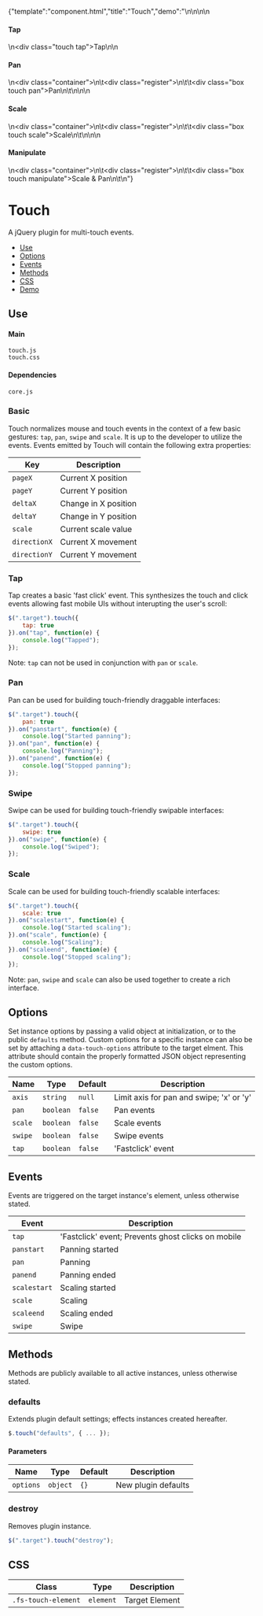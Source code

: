 {"template":"component.html","title":"Touch","demo":"<style>\n\t.tap,\n\t.box { background: #393b3f; border-radius: 3px; color: #fff; text-align: center; }\n\n\t.tap.active,\n\t.box.active { background: #c65032; }\n\n\t.tap { height: 50px; line-height: 50px; margin: 10px 0; width: 100%; }\n\n\t.container { border: 1px solid #ccc; border-radius: 3px; height: 400px; margin: 20px 0; overflow: hidden; position: relative; width: 100%; }\n\n\t.register { height: 1px; left: 50%; position: absolute; top: 50%; width: 1px; }\n\t.box { height: 100px; line-height: 100px; left: -50px; position: absolute; top: -50px; width: 100px; }\n</style>\n\n<script>\n\t$(function() {\n\t\tvar $targets = $(\".touch\"),\n\t\t\t_minX = 10,\n\t\t\t_minY = 10;\n\n\t\t$targets.each(function() {\n\t\t\tvar $target = $(this),\n\t\t\t\tdata = {\n\t\t\t\t\t$container: $target.parents(\".container\"),\n\t\t\t\t\t$register:  $target.parents(\".register\")\n\t\t\t\t};\n\n\t\t\t$target.data(\"demo\", data);\n\t\t});\n\n\t\t// Tap\n\n\t\t$(\".tap\").touch({\n\t\t\ttap: true\n\t\t}).on(\"tap\", function(e) {\n\t\t\t$(this).toggleClass(\"active\");\n\t\t});\n\n\t\t// Pan\n\t\t$(\".pan\").touch({\n\t\t\tpan: true\n\t\t}).on(\"panstart\", function(e) {\n\t\t\tvar $target = $(this),\n\t\t\t\tdata = $target.data(\"demo\"),\n\t\t\t\toffset = data.$register.position();\n\n\t\t\tdata.origX = offset.left;\n\t\t\tdata.origY = offset.top;\n\n\t\t\tdata.diffWidth  = $target.outerWidth() / 2;\n\t\t\tdata.diffHeight = $target.outerHeight() / 2;\n\t\t})\n\t\t.on(\"panend\", function(e) {\n\t\t\t// ...\n\t\t});\n\n\t\t// Bubbling\n\n\t\t$(document).on(\"pan\", \".pan\", function(e) {\n\t\t\tvar $target = $(this),\n\t\t\t\tdata = $target.data(\"demo\"),\n\t\t\t\tx = data.origX + e.deltaX,\n\t\t\t\ty = data.origY + e.deltaY,\n\t\t\t\tminX = _minX + data.diffWidth,\n\t\t\t\tminY = _minY + data.diffHeight,\n\t\t\t\tmaxX = data.$container.outerWidth()  - minX,\n\t\t\t\tmaxY = data.$container.outerHeight() - minY;\n\n\t\t\tif (x < minX) {\n\t\t\t\tx = minX;\n\t\t\t}\n\t\t\tif (x > maxX) {\n\t\t\t\tx = maxX;\n\t\t\t}\n\t\t\tif (y < minY) {\n\t\t\t\ty = minY;\n\t\t\t}\n\t\t\tif (y > maxY) {\n\t\t\t\ty = maxY;\n\t\t\t}\n\n\t\t\tdata.$register.css({\n\t\t\t\tleft: x,\n\t\t\t\ttop:  y\n\t\t\t});\n\t\t});\n\n\t\t// Scale\n\t\t$(\".scale\").touch({\n\t\t\tscale: true\n\t\t}).on(\"scalestart\", function(e) {\n\t\t\tvar $target = $(this),\n\t\t\t\tdata = $target.data(\"demo\"),\n\t\t\t\toffset = $target.position();\n\n\t\t\tdata.origWidth  = $target.outerWidth();\n\t\t\tdata.origHeight = $target.outerHeight();\n\t\t})\n\t\t.on(\"scaleend\", function(e) {\n\t\t\t// ...\n\t\t})\n\t\t.on(\"scale\", function(e) {\n\t\t\tvar $target = $(this),\n\t\t\t\tdata = $target.data(\"demo\")\n\t\t\t\twidth  = data.origWidth  * e.scale,\n\t\t\t\theight = data.origHeight * e.scale,\n\t\t\t\tminWidth  = 50,\n\t\t\t\tminHeight = 50,\n\t\t\t\tmaxH = data.$container.outerHeight() - 20,\n\t\t\t\tmaxW = data.$container.outerWidth()  - 20,\n\t\t\t\tmaxWidth  = (maxH > maxW) ? maxW : maxH,\n\t\t\t\tmaxHeight = (maxH > maxW) ? maxW : maxH;\n\n\t\t\tif (width < minWidth) {\n\t\t\t\twidth = minWidth;\n\t\t\t}\n\t\t\tif (width > maxWidth) {\n\t\t\t\twidth = maxWidth;\n\t\t\t}\n\n\t\t\tif (height < minHeight) {\n\t\t\t\theight = minHeight;\n\t\t\t}\n\t\t\tif (height > maxHeight) {\n\t\t\t\theight = maxHeight;\n\t\t\t}\n\n\t\t\t$target.css({\n\t\t\t\twidth:  width,\n\t\t\t\theight: height,\n\t\t\t\tlineHeight: height + \"px\",\n\t\t\t\tleft: -(width / 2),\n\t\t\t\ttop:  -(height / 2)\n\t\t\t});\n\t\t});\n\n\t\t// Manipulate\n\t\t$(\".manipulate\").touch({\n\t\t\tpan: true,\n\t\t\tscale: true\n\t\t}).on(\"scalestart\", function(e) {\n\t\t\tvar $target = $(this),\n\t\t\t\tdata = $target.data(\"demo\"),\n\t\t\t\toffset = data.$register.position();\n\n\t\t\tdata.origX = offset.left;\n\t\t\tdata.origY = offset.top;\n\n\t\t\tdata.origWidth  = $target.outerWidth();\n\t\t\tdata.origHeight = $target.outerHeight();\n\t\t})\n\t\t.on(\"scaleend\", function(e) {\n\t\t\t// ...\n\t\t})\n\t\t.on(\"scale\", function(e) {\n\t\t\tvar $target = $(this),\n\t\t\t\tdata = $target.data(\"demo\")\n\t\t\t\twidth  = data.origWidth  * e.scale,\n\t\t\t\theight = data.origHeight * e.scale,\n\t\t\t\t// pan\n\t\t\t\tx = data.origX + e.deltaX,\n\t\t\t\ty = data.origY + e.deltaY,\n\t\t\t\tminX = _minX,\n\t\t\t\tminY = _minY,\n\t\t\t\tmaxX = data.$container.outerWidth()  - minX,\n\t\t\t\tmaxY = data.$container.outerHeight() - minY,\n\t\t\t\t// scale\n\t\t\t\tminWidth  = 100,\n\t\t\t\tminHeight = 100,\n\t\t\t\tmaxWidth = 600,\n\t\t\t\tmaxHeight = 600;\n\n\t\t\tif (x < minX) {\n\t\t\t\tx = minX;\n\t\t\t}\n\t\t\tif (x > maxX) {\n\t\t\t\tx = maxX;\n\t\t\t}\n\t\t\tif (y < minY) {\n\t\t\t\ty = minY;\n\t\t\t}\n\t\t\tif (y > maxY) {\n\t\t\t\ty = maxY;\n\t\t\t}\n\n\t\t\tdata.$register.css({\n\t\t\t\tleft: x,\n\t\t\t\ttop:  y\n\t\t\t});\n\n\t\t\tif (width < minWidth) {\n\t\t\t\twidth = minWidth;\n\t\t\t}\n\t\t\tif (width > maxWidth) {\n\t\t\t\twidth = maxWidth;\n\t\t\t}\n\n\t\t\tif (height < minHeight) {\n\t\t\t\theight = minHeight;\n\t\t\t}\n\t\t\tif (height > maxHeight) {\n\t\t\t\theight = maxHeight;\n\t\t\t}\n\n\t\t\t$target.css({\n\t\t\t\twidth:  width,\n\t\t\t\theight: height,\n\t\t\t\tlineHeight: height + \"px\",\n\t\t\t\tleft: -(width / 2),\n\t\t\t\ttop:  -(height / 2)\n\t\t\t});\n\t\t});\n\t});\n</script>\n\n<h4>Tap</h4>\n<div class=\"touch tap\">Tap</div>\n\n<h4>Pan</h4>\n<div class=\"container\">\n\t<div class=\"register\">\n\t\t<div class=\"box touch pan\">Pan</div>\n\t</div>\n</div>\n\n<h4>Scale</h4>\n<div class=\"container\">\n\t<div class=\"register\">\n\t\t<div class=\"box touch scale\">Scale</div>\n\t</div>\n</div>\n\n<h4>Manipulate</h4>\n<div class=\"container\">\n\t<div class=\"register\">\n\t\t<div class=\"box touch manipulate\">Scale &amp; Pan</div>\n\t</div>\n</div>"}

# Touch

A jQuery plugin for multi-touch events.

* [Use](#use)
* [Options](#options)
* [Events](#events)
* [Methods](#methods)
* [CSS](#css)
* [Demo](#demo)

## Use 

#### Main

```markup
touch.js
touch.css
```

#### Dependencies

```markup
core.js
```

### Basic

Touch normalizes mouse and touch events in the context of a few basic gestures: `tap`, `pan`, `swipe` and `scale`. It is up to the developer to utilize the events. Events emitted by Touch will contain the following extra properties:

| Key | Description |
| --- | --- |
| `pageX` | Current X position |
| `pageY` | Current Y position |
| `deltaX` | Change in X position |
| `deltaY` | Change in Y position |
| `scale` | Current scale value |
| `directionX` | Current X movement |
| `directionY` | Current Y movement |

### Tap

Tap creates a basic 'fast click' event. This synthesizes the touch and click events allowing fast mobile UIs without interupting the user's scroll:

```javascript
$(".target").touch({
	tap: true
}).on("tap", function(e) {
	console.log("Tapped");
});
```

Note: `tap` can not be used in conjunction with `pan` or `scale`.

### Pan

Pan can be used for building touch-friendly draggable interfaces:

```javascript
$(".target").touch({
	pan: true
}).on("panstart", function(e) {
	console.log("Started panning");
}).on("pan", function(e) {
	console.log("Panning");
}).on("panend", function(e) {
	console.log("Stopped panning");
});
```

### Swipe

Swipe can be used for building touch-friendly swipable interfaces:

```javascript
$(".target").touch({
	swipe: true
}).on("swipe", function(e) {
	console.log("Swiped");
});
```

### Scale

Scale can be used for building touch-friendly scalable interfaces:

```javascript
$(".target").touch({
	scale: true
}).on("scalestart", function(e) {
	console.log("Started scaling");
}).on("scale", function(e) {
	console.log("Scaling");
}).on("scaleend", function(e) {
	console.log("Stopped scaling");
});
```

Note: `pan`, `swipe` and `scale` can also be used together to create a rich interface.

## Options

Set instance options by passing a valid object at initialization, or to the public `defaults` method. Custom options for a specific instance can also be set by attaching a `data-touch-options` attribute to the target elment. This attribute should contain the properly formatted JSON object representing the custom options.

| Name | Type | Default | Description |
| --- | --- | --- | --- |
| `axis` | `string` | `null` | Limit axis for pan and swipe; 'x' or 'y' |
| `pan` | `boolean` | `false` | Pan events |
| `scale` | `boolean` | `false` | Scale events |
| `swipe` | `boolean` | `false` | Swipe events |
| `tap` | `boolean` | `false` | 'Fastclick' event |

## Events

Events are triggered on the target instance's element, unless otherwise stated.

| Event | Description |
| --- | --- |
| `tap` | 'Fastclick' event; Prevents ghost clicks on mobile |
| `panstart` | Panning started |
| `pan` | Panning |
| `panend` | Panning ended |
| `scalestart` | Scaling started |
| `scale` | Scaling |
| `scaleend` | Scaling ended |
| `swipe` | Swipe |

## Methods

Methods are publicly available to all active instances, unless otherwise stated.

### defaults

Extends plugin default settings; effects instances created hereafter.

```javascript
$.touch("defaults", { ... });
```

#### Parameters

| Name | Type | Default | Description |
| --- | --- | --- | --- |
| `options` | `object` | `{}` | New plugin defaults |

### destroy

Removes plugin instance.

```javascript
$(".target").touch("destroy");
```

## CSS

| Class | Type | Description |
| --- | --- | --- |
| `.fs-touch-element` | `element` | Target Element |

